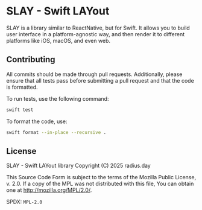 # SLAY - Swift LAYout

SLAY is a library similar to ReactNative, but for Swift. It allows you to build user interface in a platform-agnostic way, and then render it to different platforms like iOS, macOS, and even web.

## Contributing

All commits should be made through pull requests. Additionally, please ensure that all tests pass before submitting a pull request and that the code is formatted.

To run tests, use the following command:

```bash
swift test
```

To format the code, use:

```bash
swift format --in-place --recursive .
```

## License

SLAY - Swift LAYout library
Copyright (C) 2025 radius.day

This Source Code Form is subject to the terms of the Mozilla Public
License, v. 2.0. If a copy of the MPL was not distributed with this
file, You can obtain one at http://mozilla.org/MPL/2.0/.

SPDX: `MPL-2.0`

